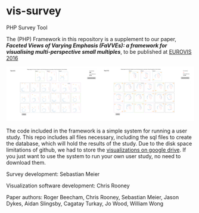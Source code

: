 # vis-survey
PHP Survey Tool

The (PHP) Framework in this repository is a supplement to our paper, ***Faceted Views of Varying Emphasis (FaVVEs): a framework for visualising multi-perspective small multiples***, to be published at [EUROVIS 2016](http://www.cs.rug.nl/jbi/eurovis2016/)


![Screenshot of the system in action](https://raw.githubusercontent.com/sebastian-meier/vis-survey/master/preview.png)


The code included in the framework is a simple system for running a user study. This repo includes all files necessary, including the sql files to create the database, which will hold the results of the study. Due to the disk space limitations of github, we had to store the [visualizations on google drive](https://drive.google.com/file/d/0B6xEIVHoxTYZcVVjYm1fSzRWT3M/view?usp=sharing). If you just want to use the system to run your own user study, no need to download them.

Survey development: Sebastian Meier

Visualization software development: Chris Rooney

Paper authors:
Roger Beecham, Chris Rooney, Sebastian Meier, Jason Dykes, Aidan Slingsby, Cagatay Turkay, Jo Wood, William Wong

